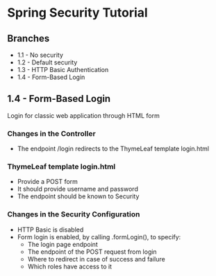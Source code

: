 # Spring Security Tutorial

## Branches

- 1.1 - No security
- 1.2 - Default security
- 1.3 - HTTP Basic Authentication
- 1.4 - Form-Based Login

## 1.4 - Form-Based Login

Login for classic web application through HTML form

### Changes in the Controller

- The endpoint /login redirects to the ThymeLeaf template login.html

### ThymeLeaf template login.html

- Provide a POST form
- It should provide username and password
- The endpoint should be known to Security

### Changes in the Security Configuration

- HTTP Basic is disabled
- Form login is enabled, by calling .formLogin(), to specify:
	- The login page endpoint
	- The endpoint of the POST request from login
	- Where to redirect in case of success and failure
	- Which roles have access to it
